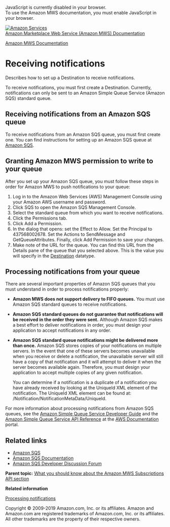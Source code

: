 <div id="MWSDX_noscript">

JavaScript is currently disabled in your browser.  
To use the Amazon MWS documentation, you must enable JavaScript in your
browser.

</div>

<div id="MWSDX_divtop">

[![Amazon
Services](https://images-na.ssl-images-amazon.com/images/G/08/mwsportal/fr_FR/amazonservices.gif
"Amazon Services")](http://services.amazon.fr)  
<span id="MWSDX_titlebar">[Amazon Marketplace Web Service (Amazon MWS)
Documentation](https://developer.amazonservices.fr/gp/mws/docs.html)</span>

</div>

<div id="MWSDX_divbottom">

<div id="MWSDX_divleft">

<div id="MWSDX_toc">

</div>

</div>

<div id="MWSDX_divright">

<div id="MWSDX_content">

<span id="MWSDX_breadcrumbs">[Amazon MWS
Documentation](https://developer.amazonservices.fr/gp/mws/docs.html)</span>

<div id="Subscriptions_ReceivingNotifications" class="nested0">

# Receiving notifications

<div class="body">

Describes how to set up a
<span class="keyword parmname">Destination</span> to receive
notifications.

To receive notifications, you must first create a
<span class="keyword parmname">Destination</span>. Currently,
notifications can only be sent to an <span class="ph">Amazon Simple
Queue Service</span> (<span class="ph">Amazon SQS</span>) standard
queue.

<div id="Subscriptions_ReceivingNotifications__SQSQueue" class="section">

## Receiving notifications from an Amazon SQS queue

To receive notifications from an <span class="ph">Amazon SQS</span>
queue, you must first create one. You can find instructions for setting
up an <span class="ph">Amazon SQS</span> queue at [Amazon
SQS](http://aws.amazon.com/sqs/).

</div>

<div class="section">

## Granting Amazon MWS permission to write to your queue

After you set up your <span class="ph">Amazon SQS</span> queue, you must
follow these steps in order for <span class="ph">Amazon MWS</span> to
push notifications to your queue:

1.  Log in to the Amazon Web Services (AWS) Management Console using
    your Amazon AWS username and password.
2.  Click <span class="ph uicontrol">SQS</span> to open the
    <span class="ph">Amazon SQS</span> Management Console.
3.  Select the standard queue from which you want to receive
    notifications.
4.  Click the <span class="ph uicontrol">Permissions</span> tab.
5.  Click <span class="ph uicontrol">Add a Permission</span>.
6.  In the dialog that opens: set the
    <span class="ph uicontrol">Effect</span> to
    <span class="ph uicontrol">Allow</span>. Set the
    <span class="ph uicontrol">Principal</span> to 437568002678. Set the
    <span class="ph uicontrol">Actions</span> to
    <span class="ph uicontrol">SendMessage</span> and
    <span class="ph uicontrol">GetQueueAttributes</span>. Finally, click
    <span class="ph uicontrol">Add Permission</span> to save your
    changes.
7.  Make note of the URL for the queue. You can find this URL from the
    <span class="ph uicontrol">Details</span> pane of the queue that you
    selected above. This is the value you will specify in the
    [Destination](Subscriptions_Datatypes.html#Destination "A delivery channel that you create to receive notifications.")
    datatype.

</div>

<div class="section">

## Processing notifications from your queue

There are several important properties of <span class="ph">Amazon
SQS</span> queues that you must understand in order to process
notifications properly:

  - **<span class="ph">Amazon MWS</span> does not support delivery to
    FIFO queues.** You must use <span class="ph">Amazon SQS</span>
    standard queues to receive notifications.

  - **<span class="ph">Amazon SQS</span> standard queues do not
    guarantee that notifications will be received in the order they were
    sent.** Although <span class="ph">Amazon SQS</span> makes a best
    effort to deliver notifications in order, you must design your
    application to accept notifications in any order.

  - **<span class="ph">Amazon SQS</span> standard queue notifications
    might be delivered more than once.** <span class="ph">Amazon
    SQS</span> stores copies of your notifications on multiple servers.
    In the event that one of these servers becomes unavailable when you
    receive or delete a notification, the unavailable server will still
    have a copy of that notification and it will attempt to deliver it
    when the server becomes available again. Therefore, you must design
    your application to accept multiple copies of any given
    notification.
    
    You can determine if a notification is a duplicate of a notification
    you have already received by looking at the
    <span class="keyword parmname">UniqueId</span> XML element of the
    notification. The <span class="keyword parmname">UniqueId</span> XML
    element can be found at:
    <span class="keyword parmname">/Notification/NotificationMetaData/UniqueId</span>.

For more information about processing notifications from
<span class="ph">Amazon SQS</span> queues, see the [Amazon Simple Queue
Service Developer
Guide](http://docs.aws.amazon.com/AWSSimpleQueueService/latest/SQSDeveloperGuide)
and the [Amazon Simple Queue Service API
Reference](http://docs.aws.amazon.com/AWSSimpleQueueService/latest/APIReference)
at the [AWS Documentation](https://aws.amazon.com/documentation/)
portal.

</div>

<div class="section">

## Related links

  - [Amazon SQS](http://aws.amazon.com/sqs/)
  - [Amazon SQS Documentation](http://aws.amazon.com/documentation/sqs/)
  - [Amazon SQS Developer Discussion
    Forum](https://forums.aws.amazon.com/forum.jspa?forumID=12)

</div>

</div>

<div class="related-links">

<div class="familylinks">

<div class="parentlink">

**Parent topic:** [What you should know about the Amazon MWS
Subscriptions API section](../subscriptions/Subscriptions_Overview.md)

</div>

</div>

<div class="relinfo">

**Related information**  

<div>

[Processing
notifications](../subscriptions/Subscriptions_ProcessingNotifications.html "Describes how to process a notification that you have received.")

</div>

</div>

</div>

</div>

<div id="MWSDX_footer">

Copyright © 2009-2019 Amazon.com, Inc. or its affiliates. Amazon and
Amazon.com are registered trademarks of Amazon.com, Inc. or its
affiliates. All other trademarks are the property of their respective
owners.

</div>

</div>

</div>

<div style="clear: both;">

</div>

</div>

